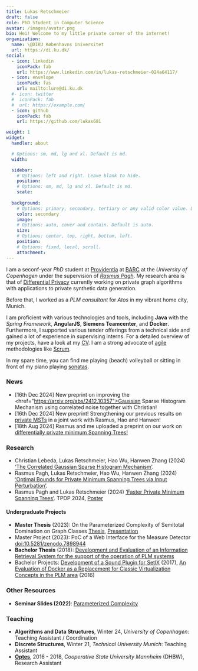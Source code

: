 ```yaml
---
title: Lukas Retschmeier
draft: false
role: PhD Student in Computer Science
avatar: /images/avatar.png
bio: Hei! Welcome to my little private corner of the internet! 
organization:
  name: \@DIKU Københavns Universitet
  url: https://di.ku.dk/
social:
  - icon: linkedin
    iconPack: fab
    url: https://www.linkedin.com/in/lukas-retschmeier-024a64117/
  - icon: envelope
    iconPack: fas
    url: mailto:lure@di.ku.dk
  #- icon: twitter
  #  iconPack: fab
  #  url: https://example.com/
  - icon: github
    iconPack: fab
    url: https://github.com/lukas681

weight: 1
widget:
  handler: about

  # Options: sm, md, lg and xl. Default is md.
  width:

  sidebar:
    # Options: left and right. Leave blank to hide.
    position:
    # Options: sm, md, lg and xl. Default is md.
    scale:
  
  background:
    # Options: primary, secondary, tertiary or any valid color value. Default is primary.
    color: secondary
    image:
    # Options: auto, cover and contain. Default is auto.
    size:
    # Options: center, top, right, bottom, left.
    position:
    # Options: fixed, local, scroll.
    attachment: 
---
```


I am a seconf-year *PhD* student at <a href="https://www.rasmuspagh.net/providentia/">Providentia</a> at <a href="https://barc.ku.dk/">BARC</a> at the *University of Copenhagen* under the supervision of <a href="https://rasmuspagh.net/">*Rasmus Pagh*</a>.
My research area is that of <a href="https://dl.acm.org/doi/10.1007/11681878_14">Differential Privacy</a> currently working on private graph algorithms with applications to private synthetic data generation.

Before that, I worked as a _PLM consultant_ for _Atos_ in my vibrant home city, Munich.
<!--During this time, I had the opportunity to contribute my expertise to various international projects in the manufacturing and automotive industries where I led the design and implementation of innovative solutions utilizing the PLM suite *Siemens Teamcenter*.-->
I am proficient with various technologies and tools, including **Java** with the *Spring Framework*, **AngularJS**, **Siemens Teamcenter**, and **Docker**. 
Furthermore, I supported various tender offerings from a technical side and gained a lot of experience in supervising interns.
For a detailed overview of my projects, have a look at my <a href="docs/main.pdf">CV</a>.
I am a strong advocate of <a href="https://agilemanifesto.org/">agile</a> methodologies like <a href="https://www.scrum.org/resources/what-scrum-module">Scrum</a>.

In my spare time, you can find me playing (beach) volleyball or sitting in front of my piano playing <a href="https://www.youtube.com/watch?v=Wqx7eFpJ1co">sonatas</a>.

### News 

* [16th Dec 2024] New preprint on improving the <href="https://arxiv.org/abs/2412.10357">Gaussian Sparse Histogram Mechanism using correlated noise</a> together with Christian!
* [16th Dec 2024] New preprint! Strengthening our previous results on <a href="https://arxiv.org/abs/2412.10130">private MSTs</a> in a joint work with Rasmus, Hao and Hanwen!
* [18th Aug 2024] Rasmus and me uploaded a preprint on our work on <a href="https://doi.org/10.48550/arXiv.2408.06997">differentially private minimum Spanning Trees!</a>

### Research

* Christian Lebeda, Lukas Retschmeier, Hao Wu, Hanwen Zhang (2024) <a href="https://arxiv.org/abs/2412.10357">‘The Correlated Gaussian Sparse Histogram Mechanism’</a>.
* Rasmus Pagh, Lukas Retschmeier, Hao Wu, Hanwen Zhang (2024) <a href="https://arxiv.org/abs/2412.10130">‘Optimal Bounds for Private Minimum Spanning Trees via Input Perturbation’</a>.
* Rasmus Pagh and Lukas Retschmeier (2024) <a href="https://doi.org/10.48550/arXiv.2408.06997">‘Faster Private Minimum Spanning Trees’</a>. TPDP 2024, <a href="docs/papers/posters/tpdp24-mst.pdf">Poster</a>

#### Undergraduate Projects

* **Master Thesis** (2023): On the Parameterized Complexity of Semitotal Domination on Graph Classes <a href="docs/papers/mt.pdf">Thesis</a>, <a href="docs/papers/presentation-mt.pdf">Presentation</a>
* Master Project (2023): PoC of a Web Interface for the Measure Detector <a href="https://zenodo.org/record/7898944">doi:10.5281/zenodo.7898944</a>
* **Bachelor Thesis** (2018): <a href="docs/papers/bachelorthesis-retschmeier.pdf">Development and Evaluation of an Information Retrieval System for the support of the operation of PLM systems</a>
* Bachelor Projects: <a href="/docs/papers/soundplugin-setlx.pdf">Development of a Sound Plugin for SetlX</a> (2017), <a href="docs/papers/T2000.pdf">An Evaluation of Docker as a Replacement for Classic Virtualization Concepts in the PLM area</a> (2016)

### Other Resources 

* **Seminar Slides (2022)**: <a href="/docs/papers/Seminar__Advanced_Complexity.pdf">Parameterized Complexity</a>

### Teaching

* **Algorithms and Data Structures**, Winter 24, *University of Copenhagen*: Teaching Assistant / Coordination
* **Discrete Structures**, Winter 21, *Technical University Munich*: Teaching Assistant
* <a href="https://stack-assessment.org/CaseStudies/2019/optes/">**Optes**</a>, 2016 - 2018, *Cooperative State University Mannheim* (DHBW), Research Assistant